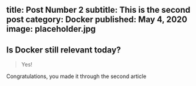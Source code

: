 title: Post Number 2
subtitle: This is the second post
category: Docker
published: May 4, 2020
image: placeholder.jpg
---
## Is Docker still relevant today?

> Yes!

Congratulations, you made it through the second article
